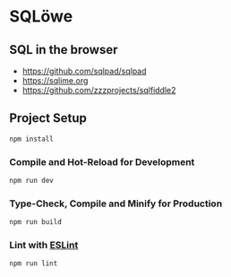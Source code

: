 # SQLöwe

## SQL in the browser

* https://github.com/sqlpad/sqlpad
* https://sqlime.org
* https://github.com/zzzprojects/sqlfiddle2

## Project Setup

```sh
npm install
```

### Compile and Hot-Reload for Development

```sh
npm run dev
```

### Type-Check, Compile and Minify for Production

```sh
npm run build
```

### Lint with [ESLint](https://eslint.org/)

```sh
npm run lint
```
